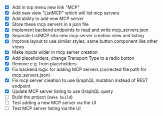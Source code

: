 - [x] Add in top menu new link "MCP"
- [x] Add new view "ListMCP" which will list mcp servers
- [x] Add ability to add new MCP server
- [x] Store these mcp servers in a json file
- [x] Implement backend endpoints to read and write mcp_servers.json
- [x] Separate ListMCP into new mcp server creation view and listing
- [x] Improve layout to use similar styles, same button component like other views
- [x] Make inputs wider in mcp server creation
- [x] Add placeholders, change Transport Type to a radio button
- [x] Remove e.g. from placeholders
- [x] Fix backend logic for adding MCP servers (corrected file path for mcp_servers.json)
- [x] Fix mcp server creation to use GraphQL mutation instead of REST endpoint
- [x] Update MCP server listing to use GraphQL query
- [ ] Build the project (`make build`)
- [ ] Test adding a new MCP server via the UI
- [ ] Test MCP server listing via the UI
